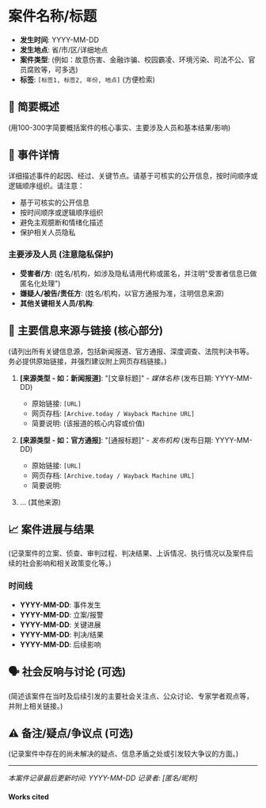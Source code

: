 # 案件名称/标题

- **发生时间**: YYYY-MM-DD 
- **发生地点**: 省/市/区/详细地点
- **案件类型**: (例如：故意伤害、金融诈骗、校园霸凌、环境污染、司法不公、官员腐败等，可多选)
- **标签**: `[标签1, 标签2, 年份, 地点]` (方便检索)

## 📝 简要概述
(用100-300字简要概括案件的核心事实、主要涉及人员和基本结果/影响)

## 📖 事件详情
详细描述事件的起因、经过、关键节点。请基于可核实的公开信息，按时间顺序或逻辑顺序组织。请注意：
- 基于可核实的公开信息
- 按时间顺序或逻辑顺序组织
- 避免主观臆断和情绪化描述
- 保护相关人员隐私

### 主要涉及人员 (注意隐私保护)
* **受害者/方**: (姓名/机构，如涉及隐私请用代称或匿名，并注明"受害者信息已做匿名化处理")
* **嫌疑人/被告/责任方**: (姓名/机构，以官方通报为准，注明信息来源)
* **其他关键相关人员/机构**:

## 🔗 主要信息来源与链接 (核心部分)
(请列出所有关键信息源，包括新闻报道、官方通报、深度调查、法院判决书等。务必提供原始链接，并强烈建议附上网页存档链接。)

1.  **[来源类型 - 如：新闻报道]**: "[文章标题]" - *媒体名称* (发布日期: YYYY-MM-DD)
    * 原始链接: `[URL]`
    * 网页存档: `[Archive.today / Wayback Machine URL]` 
    * 简要说明: (该报道的核心内容或价值)

2.  **[来源类型 - 如：官方通报]**: "[通报标题]" - *发布机构* (发布日期: YYYY-MM-DD)
    * 原始链接: `[URL]`
    * 网页存档: `[Archive.today / Wayback Machine URL]`
    * 简要说明:
    
3.  ... (其他来源)

## 📈 案件进展与结果
(记录案件的立案、侦查、审判过程、判决结果、上诉情况、执行情况以及案件后续的社会影响和相关政策变化等。)

### 时间线
- **YYYY-MM-DD**: 事件发生
- **YYYY-MM-DD**: 立案/报警
- **YYYY-MM-DD**: 关键进展
- **YYYY-MM-DD**: 判决/结果
- **YYYY-MM-DD**: 后续影响

## 🗣️ 社会反响与讨论 (可选)
(简述该案件在当时及后续引发的主要社会关注点、公众讨论、专家学者观点等，并附上相关链接。)

## ⚠️ 备注/疑点/争议点 (可选)
(记录案件中存在的尚未解决的疑点、信息矛盾之处或引发较大争议的方面。)

---

*本案件记录最后更新时间: YYYY-MM-DD*
*记录者: [匿名/昵称]*

#### **Works cited**
